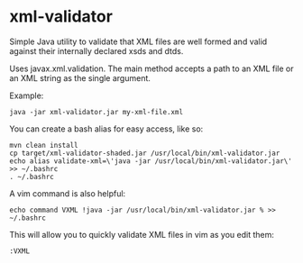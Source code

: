 xml-validator
=============

Simple Java utility to validate that XML files are well formed and valid against their internally declared xsds and dtds.

Uses javax.xml.validation. The main method accepts a path to an XML file or an XML string as the single argument.

Example:

    java -jar xml-validator.jar my-xml-file.xml
    
You can create a bash alias for easy access, like so:

    mvn clean install
    cp target/xml-validator-shaded.jar /usr/local/bin/xml-validator.jar
    echo alias validate-xml=\'java -jar /usr/local/bin/xml-validator.jar\' >> ~/.bashrc
    . ~/.bashrc   
    
A vim command is also helpful:

    echo command VXML !java -jar /usr/local/bin/xml-validator.jar % >> ~/.bashrc
    
This will allow you to quickly validate XML files in vim as you edit them:

    :VXML